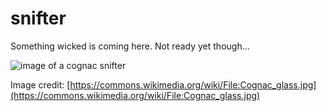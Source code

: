 # snifter

Something wicked is coming here. Not ready yet though...

![image of a cognac snifter](https://upload.wikimedia.org/wikipedia/commons/9/9a/Cognac_glass.jpg)

Image credit: [https://commons.wikimedia.org/wiki/File:Cognac_glass.jpg](https://commons.wikimedia.org/wiki/File:Cognac_glass.jpg)
